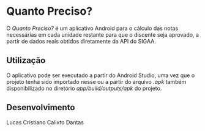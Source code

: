 # Quanto Preciso?

O *Quanto Preciso?* é um aplicativo Android para o cálculo das notas necessárias em cada unidade restante para que o discente seja aprovado, a partir de dados reais obtidos diretamente da API do SIGAA.

## Utilização
O aplicativo pode ser executado a partir do Android Studio, uma vez que o projeto tenha sido importado nesse ou a partir do arquivo *.apk* também disponibilizado no diretório *app/build/outputs/apk* do projeto.

## Desenvolvimento
Lucas Cristiano Calixto Dantas
